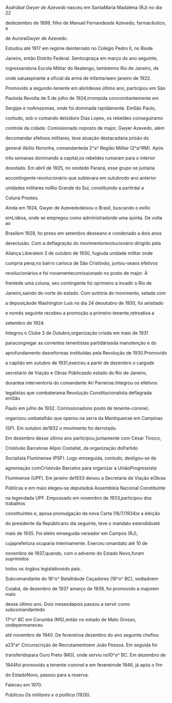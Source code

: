 

*Asdrúbal Gwyer de Azevedo* nasceu em SantaMaria Madalena (RJ) no dia 22

dedezembro de 1899, filho de Manuel Fernandesde Azevedo, farmacêutico, e

de AuroraGwyer de Azevedo.



Estudou até 1917 em regime deinternato no Colégio Pedro II, no Riode

Janeiro, então Distrito Federal. Sentoupraça em março do ano seguinte,

ingressandona Escola Militar do Realengo, tambémno Rio de Janeiro, de

onde saiuaspirante a oficial da arma de infantariaem janeiro de 1922.



Promovido a segundo-tenente em abrildesse último ano, participou em São

Pauloda Revolta de 5 de julho de 1924,irrompida concomitantemente em

Sergipe e noAmazonas, onde foi dominada rapidamente. EmSão Paulo,

contudo, sob o comando deIsidoro Dias Lopes, os rebeldes conseguiramo

controle da cidade. Comissionado noposto de major, Gwyer Azevedo, além

decomandar efetivos militares, teve atuação destacadana prisão do

general Abílio Noronha, comandanteda 2^a^ Região Militar (2^a^RM). Após

três semanas dominando a capital,os rebeldes rumaram para o interior

doestado. Em abril de 1925, no oestedo Paraná, esse grupo se juntaria

aocontingente revolucionário que sublevara em outubrodo ano anterior

unidades militares noRio Grande do Sul, constituindo a partirdaí a

Coluna Prestes.



Ainda em 1924, Gwyer de Azevedodeixou o Brasil, buscando o exílio

emLisboa, onde se empregou como administradorde uma quinta. De volta ao

Brasilem 1929, foi preso em setembro desseano e condenado a dois anos

dereclusão. Com a deflagração do movimentorevolucionário dirigido pela

Aliança Liberalem 3 de outubro de 1930, fugiuda unidade militar onde

cumpria pena,no bairro carioca de São Cristóvão, juntou-seaos efetivos

revolucionários e foi novamentecomissionado no posto de major. À

frentede uma coluna, seu contingente foi oprimeiro a invadir o Rio de

Janeiro,saindo do norte do estado. Com avitória do movimento, selada com

a deposiçãode Washington Luís no dia 24 deoutubro de 1930, foi anistiado

e nomês seguinte recebeu a promoção a primeiro-tenente,retroativa a

setembro de 1924.



Integrou o Clube 3 de Outubro,organização criada em maio de 1931

paracongregar as correntes tenentistas partidáriasda manutenção e do

aprofundamento dasreformas instituídas pela Revolução de 1930.Promovido

a capitão em outubro de 1931,exerceu a partir de dezembro o cargode

secretário de Viação e Obras Públicasdo estado do Rio de Janeiro,

durantea interventoria do comandante Ari Parreiras.Integrou os efetivos

legalistas que combaterama Revolução Constitucionalista deflagrada emSão

Paulo em julho de 1932. Comissionadono posto de tenente-coronel,

organizou umbatalhão que operou na serra da Mantiqueirae em Campinas

(SP). Em outubro de1932 o movimento foi derrotado.



Em dezembro desse último ano participou,juntamente com César Tinoco,

Cristóvão Barcelose Alípio Costallat, da organização doPartido

Socialista Fluminense (PSF). Logo emseguida, contudo, desligou-se da

agremiação comCristóvão Barcelos para organizar a UniãoProgressista

Fluminense (UPF). Em janeiro de1933 deixou a Secretaria de Viação eObras

Públicas e em maio elegeu-se deputadoà Assembleia Nacional Constituinte

na legendada UPF. Empossado em novembro de 1933,participou dos trabalhos

constituintes e, apósa promulgação da nova Carta (16/7/1934)e a eleição

do presidente da Repúblicano dia seguinte, teve o mandato estendidoaté

maio de 1935. Foi eleito emseguida vereador em Campos (RJ),

cujaprefeitura ocuparia interinamente. Exerceu omandato até 10 de

novembro de 1937,quando, com o advento do Estado Novo,foram suprimidos

todos os órgãos legislativosdo país.



Subcomandante do 16^o^ Batalhãode Caçadores (16^o^ BC), sediadoem

Cuiabá, de dezembro de 1937 amarço de 1939, foi promovido a majorem maio

desse último ano. Dois mesesdepois passou a servir como subcomandantedo

17^o^ BC em Corumbá (MS),então no estado de Mato Grosso, ondepermaneceu

até novembro de 1940. De fevereiroa dezembro do ano seguinte chefiou

a23^a^ Circunscrição de Recrutamentoem João Pessoa. Em seguida foi

transferidopara Ouro Preto (MG), onde serviu no10^o^ BC. Em dezembro de

1944foi promovido a tenente-coronel e em fevereirode 1946, já após o fim

do EstadoNovo, passou para a reserva.



Faleceu em 1970.



Publicou *Os militares e a política* (1926).



